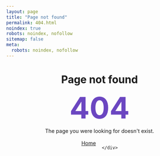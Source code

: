 ```yaml
---
layout: page
title: "Page not found"
permalink: 404.html
noindex: true
robots: noindex, nofollow
sitemap: false
meta:
  robots: noindex, nofollow
---
```


<script>
  // Send 410 Gone status for specific deleted pages
  const deletedPages = ["/library/", "/pubs/", "/publications/"];
  const currentPath = window.location.pathname;
  
  if (deletedPages.some(page => currentPath.includes(page))) {
    // This would work if we could set HTTP headers, but for static sites we can only use meta tags
    document.querySelector('meta[name="robots"]').content = "noindex, nofollow";
  }
</script>

<div style="text-align: center;">
    <h1>Page not found</h1>
    <div class="error-code">404</div>
    <p>The page you were looking for doesn't exist.</p>
    <div class="cta-container">
        <a href="/" class="button">Home</a>

    </div>
</div>

<style>
.error-code {
    font-size: 5rem;
    font-weight: 700;
    color: #6B46C1;
    line-height: 1;
    margin: 0.5rem 0;
}

.cta-container {
    margin-top: 1rem;
    display: flex;
    justify-content: center;
    gap: 1rem;
}

/* Button styling now handled by global CSS */

.button-pink {
    background-color: #FF99D6;
    color: white;
    border: none;
}

.button-pink:hover {
    background-color: #FF66C2;
    color: white;
}
</style>
